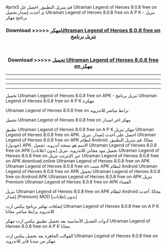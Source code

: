 #prtx5 قم بتنزيل التطبيق. احصل عل Ultraman Legend of Heroes 8.0.8 free on    ى أحدث إصدار.تحميل Ultraman Legend of Heroes 8.0.8 free on    A P K - تنزيل برنامج مهكر



<div align="center">
<h3>Download >>>>> <a href="https://ar-sites.web.app/?ar= Ultraman Legend of Heroes 8.0.8 free on   ">مهكرUltraman Legend of Heroes 8.0.8 free on    تنزيل برنامج</a></h3><br>

<h3>Download >>>>> <a href="https://ar-sites.web.app/?ar= Ultraman Legend of Heroes 8.0.8 free on   ">تحميل Ultraman Legend of Heroes 8.0.8 free on    مهكر</a></h3>
</div>


----------------------------------------------------------

----------------------------------------------------------

----------------------------------------------------------

----------------------------------------------------------


تحميل Ultraman Legend of Heroes 8.0.8 free on    APK - تنزيل برنامج Ultraman Legend of Heroes 8.0.8 free on    A P K مهكرة

Ultraman Legend of Heroes 8.0.8 free on    برابط مباشر للاندرويد

تحميل Ultraman Legend of Heroes 8.0.8 free on    مهكر اخر اصدار

تطبيق Ultraman Legend of Heroes 8.0.8 free on    A P K مهكر
تنزيل Ultraman Legend of Heroes 8.0.8 free on    APK. احصل على أحدث إصدار.
تنزيل Ultraman Legend of Heroes 8.0.8 free on    APK لنظام Android مجانًا.
قم بتنزيل التطبيق. {جودول} APK. الاسم هو نسخة أندرويد.
تحميل Ultraman Legend of Heroes 8.0.8 free on    APK [بدون اعلانات]
تحميل مود مجاني للاندرويد.
تنزيل Ultraman Legend of Heroes 8.0.8 free on    عبر الإنترنت
تنزيل Ultraman Legend of Heroes 8.0.8 free on    APK
download.online Ultraman Legend of Heroes 8.0.8 free on    APK
Ultraman Legend of Heroes 8.0.8 free on    مثبت APK لنظام Android
Ultraman Legend of Heroes 8.0.8 free on    APK
تحميل Ultraman Legend of Heroes 8.0.8 free on    Android APK
Ultraman Legend of Heroes 8.0.8 free on    APK تنزيل Premium
Ultraman Legend of Heroes 8.0.8 free on    APK الفضاء

تنزيل Ultraman Legend of Heroes 8.0.8 free on    APK لنظام Android مجانًا. أحدث إصدار [Premium] MOD [بدون إعلانات]

إضافات تهكير برنامج بيكس ارت Ultraman Legend of Heroes 8.0.8 free on    A P K للاندرويد برابط مباشر مجانا

أدوات التعديل الأساسية بعد تحميل تطبيق بيكس ارت مهكر Ultraman Legend of Heroes 8.0.8 free on    A P K مجانا

القوالب الجاهزة بعد تحميل بيكس ارت Ultraman Legend of Heroes 8.0.8 free on    مهكر من ميديا فاير للاندرويد



